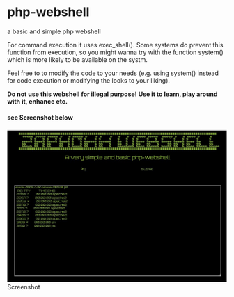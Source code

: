 # php-webshell
<p>a basic and simple php webshell</p>
<p>For command execution it uses exec_shell(). Some systems do prevent this function from execution, so you might wanna try with the function system() which is more likely to be available on the systm.</p>
<p>Feel free to to modify the code to your needs (e.g. using system() instead for code execution or modifying the looks to your liking).</p>
<p><b>Do not use this webshell for illegal purpose! Use it to learn, play around with it, enhance etc.</b></p>
<h4>see Screenshot below</h4>
<img aling='center' src="https://github.com/zaphoxx/php-webshell/blob/master/webshell_snapshot.JPG">Screenshot</img>
